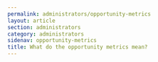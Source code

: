 ```yaml
---
permalink: administrators/opportunity-metrics
layout: article
section: administrators
category: administrators
sidenav: opportunity-metrics
title: What do the opportunity metrics mean?
---
```

